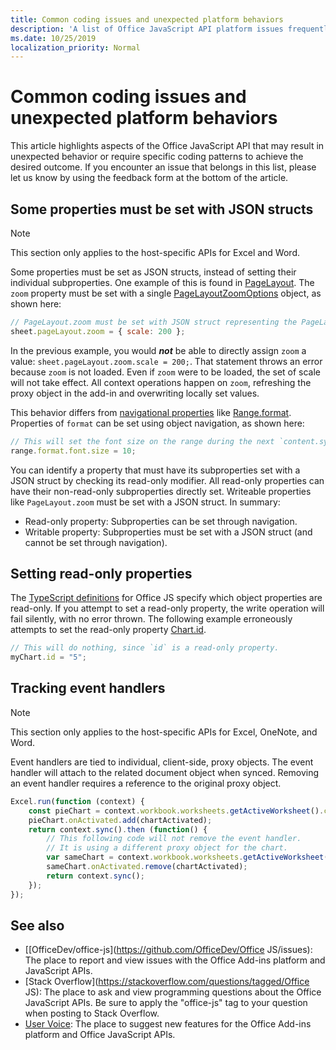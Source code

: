 ```yaml
---
title: Common coding issues and unexpected platform behaviors
description: 'A list of Office JavaScript API platform issues frequently encountered by developers.'
ms.date: 10/25/2019
localization_priority: Normal
---
```


# Common coding issues and unexpected platform behaviors

This article highlights aspects of the Office JavaScript API that may result in unexpected behavior or require specific coding patterns to achieve the desired outcome. If you encounter an issue that belongs in this list, please let us know by using the feedback form at the bottom of the article.

## Some properties must be set with JSON structs

> [!NOTE]
> This section only applies to the host-specific APIs for Excel and Word.

Some properties must be set as JSON structs, instead of setting their individual subproperties. One example of this is found in [PageLayout](/javascript/api/excel/excel.pagelayout). The `zoom` property must be set with a single [PageLayoutZoomOptions](/javascript/api/excel/excel.pagelayoutzoomoptions) object, as shown here:

```js
// PageLayout.zoom must be set with JSON struct representing the PageLayoutZoomOptions object.
sheet.pageLayout.zoom = { scale: 200 };
```

In the previous example, you would ***not*** be able to directly assign `zoom` a value: `sheet.pageLayout.zoom.scale = 200;`. That statement throws an error because `zoom` is not loaded. Even if `zoom` were to be loaded, the set of scale will not take effect. All context operations happen on `zoom`, refreshing the proxy object in the add-in and overwriting locally set values.

This behavior differs from [navigational properties](../excel/excel-add-ins-advanced-concepts.md#scalar-and-navigation-properties) like [Range.format](/javascript/api/excel/excel.range#format). Properties of `format` can be set using object navigation, as shown here:

```js
// This will set the font size on the range during the next `content.sync()`.
range.format.font.size = 10;
```

You can identify a property that must have its subproperties set with a JSON struct by checking its read-only modifier. All read-only properties can have their non-read-only subproperties directly set. Writeable properties like `PageLayout.zoom` must be set with a JSON struct. In summary:

- Read-only property: Subproperties can be set through navigation.
- Writable property: Subproperties must be set with a JSON struct (and cannot be set through navigation).

## Setting read-only properties

The [TypeScript definitions](/referencing-the-javascript-api-for-office-library-from-its-cdn.md) for Office JS specify which object properties are read-only. If you attempt to set a read-only property, the write operation will fail silently, with no error thrown. The following example erroneously attempts to set the read-only property [Chart.id](/javascript/api/excel/excel.chart#id).

```js
// This will do nothing, since `id` is a read-only property.
myChart.id = "5";
```

## Tracking event handlers

> [!NOTE]
> This section only applies to the host-specific APIs for Excel, OneNote, and Word.

Event handlers are tied to individual, client-side, proxy objects. The event handler will attach to the related document object when synced. Removing an event handler requires a reference to the original proxy object.

```js
Excel.run(function (context) {
    const pieChart = context.workbook.worksheets.getActiveWorksheet().charts.getItem("Pie");
    pieChart.onActivated.add(chartActivated);
    return context.sync().then (function() {
        // This following code will not remove the event handler.
        // It is using a different proxy object for the chart.
        var sameChart = context.workbook.worksheets.getActiveWorksheet().charts.getItem("Pie");
        sameChart.onActivated.remove(chartActivated);
        return context.sync();
    });
});
```

## See also

- [[OfficeDev/office-js](https://github.com/OfficeDev/Office JS/issues): The place to report and view issues with the Office Add-ins platform and JavaScript APIs.
- [Stack Overflow](https://stackoverflow.com/questions/tagged/Office JS): The place to ask and view programming questions about the Office JavaScript APIs. Be sure to apply the "office-js" tag to your question when posting to Stack Overflow.
- [User Voice](https://officespdev.uservoice.com/): The place to suggest new features for the Office Add-ins platform and Office JavaScript APIs.

